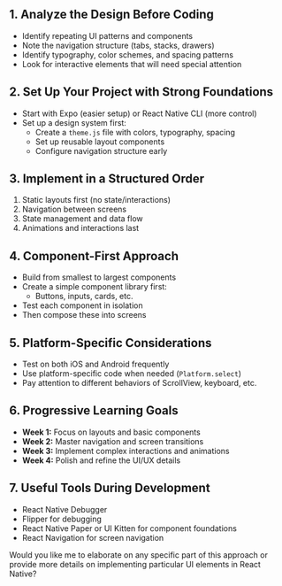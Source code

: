 ## 1. Analyze the Design Before Coding

- Identify repeating UI patterns and components
- Note the navigation structure (tabs, stacks, drawers)
- Identify typography, color schemes, and spacing patterns
- Look for interactive elements that will need special attention

## 2. Set Up Your Project with Strong Foundations

- Start with Expo (easier setup) or React Native CLI (more control)
- Set up a design system first:
  - Create a `theme.js` file with colors, typography, spacing
  - Set up reusable layout components
  - Configure navigation structure early

## 3. Implement in a Structured Order

1. Static layouts first (no state/interactions)
2. Navigation between screens
3. State management and data flow
4. Animations and interactions last

## 4. Component-First Approach

- Build from smallest to largest components
- Create a simple component library first:
  - Buttons, inputs, cards, etc.
- Test each component in isolation
- Then compose these into screens

## 5. Platform-Specific Considerations

- Test on both iOS and Android frequently
- Use platform-specific code when needed (`Platform.select`)
- Pay attention to different behaviors of ScrollView, keyboard, etc.

## 6. Progressive Learning Goals

- **Week 1:** Focus on layouts and basic components
- **Week 2:** Master navigation and screen transitions
- **Week 3:** Implement complex interactions and animations
- **Week 4:** Polish and refine the UI/UX details

## 7. Useful Tools During Development

- React Native Debugger
- Flipper for debugging
- React Native Paper or UI Kitten for component foundations
- React Navigation for screen navigation

Would you like me to elaborate on any specific part of this approach or provide more details on implementing particular UI elements in React Native?
